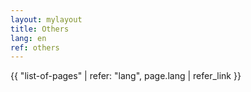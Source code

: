 ```yaml
---
layout: mylayout
title: Others
lang: en
ref: others
---
```


{{ "list-of-pages" | refer: "lang", page.lang | refer_link }}
